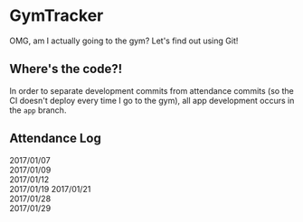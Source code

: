 # GymTracker
OMG, am I actually going to the gym? Let's find out using Git!

## Where's the code?!
In order to separate development commits from attendance commits (so the CI doesn't deploy every time I go to the gym), all app development occurs in the `app` branch.

## Attendance Log

2017/01/07  
2017/01/09  
2017/01/12  
2017/01/19
2017/01/21  
2017/01/28  
2017/01/29  
